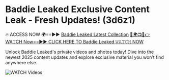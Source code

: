# Baddie Leaked Exclusive Content Leak - Fresh Updates! (3d6z1)

🔥 ACCESS NOW 🌍==►► <a href="https://tinyurl.com/3fjeunct" rel="nofollow">Baddie Leaked Latest Collection</a></h3>
[🔴🌍📺📱👉WA𝚃CH Now==►► CLICK HERE TO Baddie Leaked 𝚆𝙰𝚃𝙲𝙷 NOW](https://tinyurl.com/3fjeunct)

Unlock Baddie Leaked's private videos and photos today! Dive into the newest 2025 content updates and explore exclusive material you won’t find anywhere else.


<a href="https://tinyurl.com/3fjeunct" rel="nofollow" data-target="animated-image.originalLink"><img src="https://camo.githubusercontent.com/8a4f000d20f83aca3bf7ec5f350d767afa0574a8a352519fd8cfa583a6f93a33/68747470733a2f2f692e696d6775722e636f6d2f644a486b345a712e676966" alt="WATCH Videos" data-canonical-src="https://i.imgur.com/dJHk4Zq.gif" style="max-width: 100%; display: inline-block;" data-target="animated-image.originalImage"></a>
